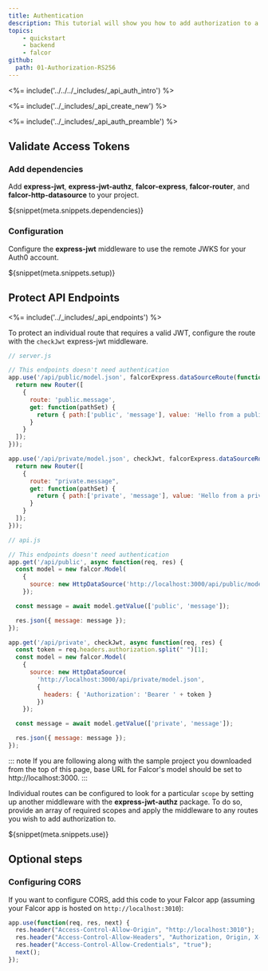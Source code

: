 ```yaml
---
title: Authentication
description: This tutorial will show you how to add authorization to a Falcor API.
topics:
    - quickstart
    - backend
    - falcor
github:
  path: 01-Authorization-RS256
---
```


<%= include('../../../_includes/_api_auth_intro') %>

<%= include('../_includes/_api_create_new') %>

<%= include('../_includes/_api_auth_preamble') %>

## Validate Access Tokens

### Add dependencies

Add **express-jwt**, **express-jwt-authz**, **falcor-express**, **falcor-router**, and **falcor-http-datasource** to your project.

${snippet(meta.snippets.dependencies)}

### Configuration

Configure the **express-jwt** middleware to use the remote JWKS for your Auth0 account.

${snippet(meta.snippets.setup)}

## Protect API Endpoints

<%= include('../_includes/_api_endpoints') %>

To protect an individual route that requires a valid JWT, configure the route with the `checkJwt` express-jwt middleware.

```js
// server.js

// This endpoints doesn't need authentication
app.use('/api/public/model.json', falcorExpress.dataSourceRoute(function(req, res) {
  return new Router([
    {
      route: 'public.message',
      get: function(pathSet) {
        return { path:['public', 'message'], value: 'Hello from a public endpoint! You don\'t need to be authenticated to see this.' };
      }
    }
  ]);
}));

app.use('/api/private/model.json', checkJwt, falcorExpress.dataSourceRoute(function(req, res) {
  return new Router([
    {
      route: "private.message",
      get: function(pathSet) {
        return { path:['private', 'message'], value: 'Hello from a private endpoint! You need to be authenticated to see this.' };
      }
    }
  ]);
}));
```

```js
// api.js

// This endpoints doesn't need authentication
app.get('/api/public', async function(req, res) {
  const model = new falcor.Model(
    {
      source: new HttpDataSource('http://localhost:3000/api/public/model.json')
    });

  const message = await model.getValue(['public', 'message']);

  res.json({ message: message });
});

app.get('/api/private', checkJwt, async function(req, res) {
  const token = req.headers.authorization.split(" ")[1];
  const model = new falcor.Model(
    {
      source: new HttpDataSource(
        'http://localhost:3000/api/private/model.json',
        {
          headers: { 'Authorization': 'Bearer ' + token }
        })
    });

  const message = await model.getValue(['private', 'message']);

  res.json({ message: message });
});
```

::: note
If you are following along with the sample project you downloaded from the top of this page, base URL for Falcor's model should be set to http://localhost:3000.
:::

Individual routes can be configured to look for a particular `scope` by setting up another middleware with the **express-jwt-authz** package. To do so, provide an array of required scopes and apply the middleware to any routes you wish to add authorization to.

${snippet(meta.snippets.use)}

## Optional steps

### Configuring CORS

If you want to configure CORS, add this code to your Falcor app (assuming your Falcor app is hosted on `http://localhost:3010`):

```js
app.use(function(req, res, next) {
  res.header("Access-Control-Allow-Origin", "http://localhost:3010");
  res.header("Access-Control-Allow-Headers", "Authorization, Origin, X-Requested-With, Content-Type, Accept");
  res.header("Access-Control-Allow-Credentials", "true");
  next();
});
```
